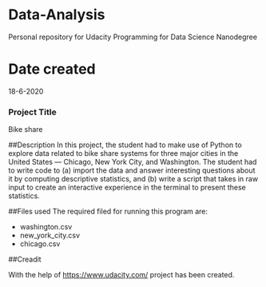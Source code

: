 # Data-Analysis
Personal repository for Udacity Programming for Data Science Nanodegree
# Date created
18-6-2020

### Project Title
Bike share

##Description
In this project, the student had to make use of Python to explore data related to bike share systems for three major cities in the United States — Chicago, New York City, and Washington. The student had to write code to (a) import the data and answer interesting questions about it by computing descriptive statistics, and (b) write a script that takes in raw input to create an interactive experience in the terminal to present these statistics.

##Files used
The required filed for running this program are: 

* washington.csv
* new_york_city.csv
* chicago.csv


##Creadit


With the help of https://www.udacity.com/ project has been created.
